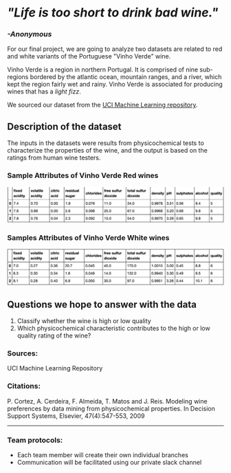 # *"Life is too short to drink bad wine."*
### *-Anonymous*
          
      
 
 For our final project, we are going to analyze two datasets are related to red and white variants of the Portuguese "Vinho Verde" wine.
 
 Vinho Verde is a region in northern Portugal. It is comprised of nine sub-regions bordered by the atlantic ocean, mountain ranges, and a river, which kept the region fairly wet and rainy. Vinho Verde is associated for producing wines that has a *light fizz*. 
 
 We sourced our dataset from the [UCI Machine Learning repository](https://archive.ics.uci.edu/ml/datasets/wine+quality).
 
 
 ## Description of the dataset
 The inputs in the datasets were results from physicochemical tests to characterize the properties of the wine, and the output is based on the ratings from human wine testers.
 
 ### Sample Attributes of Vinho Verde Red wines
 ![Sample Attributes of Red Wine](Images/red_wine.png)
 
 
 ### Samples Attributes of Vinho Verde White wines
 ![Sample Attributed of White Wine](Images/white_wine.png)
 
 
 ## Questions we hope to answer with the data
 
 1. Classify whether the wine is high or low quality
 2. Which physicochemical characteristic contributes to the high or low quality rating of the wine?
 
 
### Sources:

UCI Machine Learning Repository

### Citations:

P. Cortez, A. Cerdeira, F. Almeida, T. Matos and J. Reis.
Modeling wine preferences by data mining from physicochemical properties. In Decision Support Systems, Elsevier, 47(4):547-553, 2009


--------------------------------------------------------------------------------------------------------------
### Team protocols:
- Each team member will create their own individual branches
- Communication will be facilitated using our private slack channel

